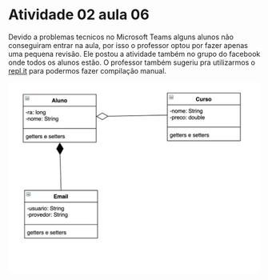 # Atividade 02 aula 06

Devido a problemas tecnicos no Microsoft Teams alguns alunos não conseguiram entrar na aula, por isso o professor optou por fazer apenas uma pequena revisão. Ele postou a atividade também no grupo do facebook onde todos os alunos estão.
O professor também sugeriu pra utilizarmos o [repl.it](https://repl.it/) para podermos fazer compilação manual.

![](../images/aula06-atv02.jpg)